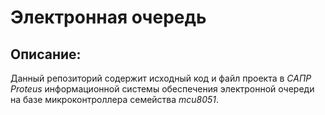 # Электронная очередь
## Описание:

Данный репозиторий содержит исходный код и файл проекта в _САПР Proteus_ информационной системы обеспечения электронной очереди на базе микроконтроллера семейства _mcu8051_.